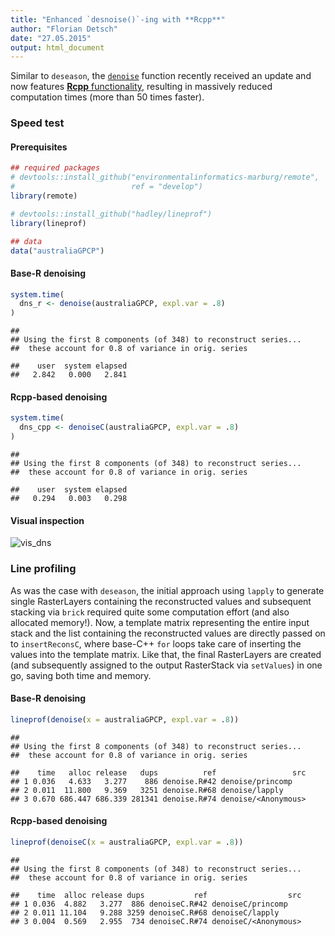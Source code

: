 ```yaml
---
title: "Enhanced `desnoise()`-ing with **Rcpp**"
author: "Florian Detsch"
date: "27.05.2015"
output: html_document
---
```




Similar to `deseason`, the [`denoise`](https://github.com/environmentalinformatics-marburg/remote/blob/master/R/denoise.R) function recently received an update and now features [**Rcpp** functionality](https://github.com/environmentalinformatics-marburg/remote/blob/develop/R/denoiseC.R), resulting in massively reduced computation times (more than 50 times faster).   

### Speed test

#### Prerequisites


```r
## required packages
# devtools::install_github("environmentalinformatics-marburg/remote", 
#                          ref = "develop")
library(remote)

# devtools::install_github("hadley/lineprof")
library(lineprof)

## data
data("australiaGPCP")
```

#### Base-R denoising


```r
system.time(
  dns_r <- denoise(australiaGPCP, expl.var = .8)
)
```

```
## 
## Using the first 8 components (of 348) to reconstruct series...
##  these account for 0.8 of variance in orig. series
```

```
##    user  system elapsed 
##   2.842   0.000   2.841
```

#### **Rcpp**-based denoising


```r
system.time(
  dns_cpp <- denoiseC(australiaGPCP, expl.var = .8)
)
```

```
## 
## Using the first 8 components (of 348) to reconstruct series...
##  these account for 0.8 of variance in orig. series
```

```
##    user  system elapsed 
##   0.294   0.003   0.298
```

#### Visual inspection



![vis_dns](http://i.imgur.com/484EQtN.png)

### Line profiling

As was the case with `deseason`, the initial approach using `lapply` to generate single RasterLayers containing the reconstructed values and subsequent stacking via `brick` required quite some computation effort (and also allocated memory!). Now, a template matrix representing the entire input stack and the list containing the reconstructed values are directly passed on to `insertReconsC`, where base-C++ `for` loops take care of inserting the values into the template matrix. Like that, the final RasterLayers are created (and subsequently assigned to the output RasterStack via `setValues`) in one go, saving both time and memory.

#### Base-R denoising


```r
lineprof(denoise(x = australiaGPCP, expl.var = .8))
```

```
## 
## Using the first 8 components (of 348) to reconstruct series...
##  these account for 0.8 of variance in orig. series
```

```
##    time   alloc release   dups          ref                 src
## 1 0.036   4.633   3.277    886 denoise.R#42 denoise/princomp   
## 2 0.011  11.800   9.369   3251 denoise.R#68 denoise/lapply     
## 3 0.670 686.447 686.339 281341 denoise.R#74 denoise/<Anonymous>
```

#### **Rcpp**-based denoising


```r
lineprof(denoiseC(x = australiaGPCP, expl.var = .8))
```

```
## 
## Using the first 8 components (of 348) to reconstruct series...
##  these account for 0.8 of variance in orig. series
```

```
##    time  alloc release dups           ref                  src
## 1 0.036  4.882   3.277  886 denoiseC.R#42 denoiseC/princomp   
## 2 0.011 11.104   9.288 3259 denoiseC.R#68 denoiseC/lapply     
## 3 0.004  0.569   2.955  734 denoiseC.R#74 denoiseC/<Anonymous>
```
